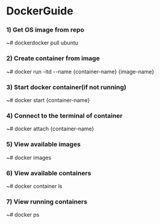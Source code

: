 # DockerGuide

### 1) Get OS image from repo
~# dockerdocker pull ubuntu

### 2) Create container from image 
~# docker run -itd --name {container-name} {image-name}

### 3) Start docker container(if not running)
~# docker start {container-name}

### 4) Connect to the terminal of container 
~# docker attach {container-name}

### 5) View available images 
~# docker images

### 6) View available containers
~# docker container ls

### 7) View running containers
~# docker ps
